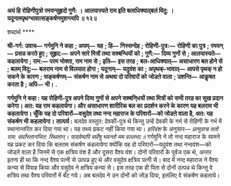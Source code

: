 **अयं हि रोहिणीपुत्रो रमयन्सुहृदो गुणै: ।** **आलयास्यते राम इति बलाधिक्याद्बलं विदु: ।** **यदूनामपृथग्भावात्सङ्कर्षणमुशन्त्यपि ॥ १२॥** 

शब्दार्थ **** 

**श्री-गर्ग: उवाच—** **गर्गमुनि ने कहा** **; अयम्—** **यह** **; हि—** **निस्सन्देह** **; रोहिणी-पुत्र:—** **रोहिणी का पुत्र** **; रमयन्—** **प्रसन्न करते हुए** **;** **सुहृद:—** **अपने सारे मित्रों तथा सश्बन्धियों को** **; गुणै:—** **दिव्य गुणों से** **; आलयास्यते—** **कहलायेगा** **; राम:—** **परम भोक्ता, राम नाम** **से** **; इति—** **इस तरह** **; बल-आधिक्यात्—** **असाधारण बल होने से** **; बलम् विदु:—** **बलराम नाम से विलयात होगा** **; यदूनाम्—** **यदुवंश का** **; अपृथक्-भावात्—** **आपसे पृथक् न हो सकने के कारण** **; सङ्कर्षणम्—** **संकर्षण नाम से अथवा दो परिवारों को** **जोडऩे वाला** **; उशन्ति—** **आकॢषत करता है** **; अपि—** **भी।** **.** 

**गर्गमुनि ने कहा : यह रोहिणी-पुत्र अपने दिव्य गुणों से अपने सश्बनि्धयों तथा मित्रों को** **सभी तरह का सुख प्रदान करेगा। अत: यह राम कहलायेगा। और असाधारण शारीरिक बल का** **प्रदर्शन करने के कारण यह बलराम भी कहलायेगा। चूँकि यह दो परिवारों—वसुदेव तथा नन्द** **महाराज के परिवारों—को जोडऩे वाला है, अत: यह संकर्षण भी कहलायेगा।** **तात्पर्य :** बलदेव वस्तुत: देवकी-पुत्र थे किन्तु उन्हें देवकी के गर्भ से रोहिणी के गर्भ में स्थानान्तरित कर दिया गया था। यह तथ्य प्रकट नहीं किया गया था। *हरिवंश* के अनुसार— *प्रत्युवाच ततो राम: सर्वांस्तानभित: स्थितान्।* *यादवेष्वपि सर्वेषु भवन्तो मम वल्लभा:॥* गर्गमुनि ने तो नन्द महाराज के सामने यह प्रकट कर दिया कि बलराम संकर्षण कहलायेगा क्योंकि वह दो परिवारों—यदुवंश तथा नन्दवंश—को जोडऩे वाला है जिनमें से एक क्षत्रिय वंश है और दूसरा वैश्य वंश। दोनों परिवारों के पूर्वज एक थे, अन्तर इतना ही था कि नन्द वैश्य पत्नी से उत्पन्न हुए थे और वसुदेव क्षत्रिय पत्नी से। बाद में नन्द महाराज ने वैश्य कन्या से विवाह किया और वसुदेव ने क्षत्रिय कन्या से। इस तरह एक ही पिता से दोनों उत्पन्न थे किन्तु वे क्षत्रिय तथा वैश्य परिवारों में बँट गये। अब बलदेव ने उन दोनों को जोड़ दिया, इसलिए वे संकर्षण कहलाये।  